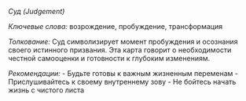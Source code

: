 *Суд \(Judgement\)*

*Ключевые слова:* возрождение, пробуждение, трансформация

*Толкование:* 
Суд символизирует момент пробуждения и осознания своего истинного призвания\. Эта карта говорит о необходимости честной самооценки и готовности к глубоким изменениям\.

*Рекомендации:*
\- Будьте готовы к важным жизненным переменам
\- Прислушивайтесь к своему внутреннему зову
\- Не бойтесь начать жизнь с чистого листа
